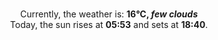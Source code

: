 <p  align="center"><br/>Currently, the weather is: <b> 16°C, <i>few clouds</i></b></br>Today, the sun rises at <b>05:53</b> and sets at <b>18:40</b>.</p>